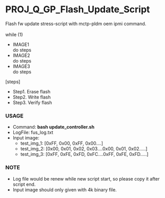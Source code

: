 # PROJ_Q_GP_Flash_Update_Script
Flash fw update stress-script with mctp-pldm oem ipmi command.\
\
while (1)
  - IMAGE1\
    do steps 
  - IMAGE2\
    do steps
  - IMAGE3\
    do steps

[steps]
- Step1. Erase flash
- Step2. Write flash
- Step3. Verify flash
### USAGE
- Command: **bash update_controller.sh**
- LogFile: fus_log.txt
- Input image: 
  - test_img_1: [0xFF, 0x00, 0xFF, 0x00....]
  - test_img_2: [0x00, 0x01, 0x02, 0x03....0x00, 0x01, 0x02.....]
  - test_img_3: [0xFF, 0xFE, 0xFD, 0xFC....0xFF, 0xFE, 0xFD.....]
### NOTE
- Log file would be renew while new script start, so please copy it after script end.
- Input image should only given with 4k binary file.
